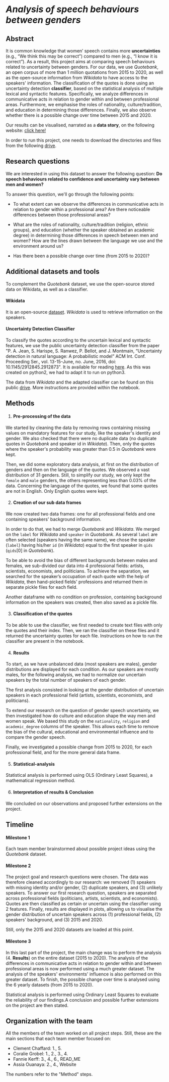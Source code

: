 # *Analysis of speech behaviours between genders*


## Abstract 

It is common knowledge that women’ speech contains more **uncertainties** (e.g., “We think this may be correct”) compared to men (e.g., “I know it is correct”). As a result, this project aims at comparing speech behaviours related to uncertainty between genders. For our data, we use _Quotebank_, an open corpus of more than 1 million quotations from 2015 to 2020, as well as the open-source information from _Wikidata_ to have access to the speakers' information. The classification of the quotes is done using an uncertainty detection **classifier**, based on the statistical analysis of multiple lexical and syntactic features. Specifically, we analyze differences in communicative acts in relation to gender within and between professional areas. Furthermore, we emphasise the roles of nationality, culture/tradition, and education in determining those differences. Finally, we also observe whether there is a possible change over time between 2015 and 2020.

Our results can be visualised, narrated as a **data story**, on the following website: [click here!](https://assiaoua.github.io/blog/)

In order to run this project, one needs to download the directories and files from the following [drive](https://drive.google.com/drive/folders/1UgvnLUFhs14NDcZYH6NuZx2f_YC5i06N?usp=sharing).


## Research questions 

We are interested in using this dataset to answer the following question: **Do speech behaviours related to confidence and uncertainty vary between men and women?**

To answer this question, we'll go through the following points:

- To what extent can we observe the differences in communicative acts in relation to gender within a professional area? Are there noticeable differences between those professional areas?

- What are the roles of nationality, culture/tradition (religion, ethnic groups), and education (whether the speaker obtained an academic degree) in determining those differences in speech between men and women? How are the lines drawn between the language we use and the environment around us?

- Has there been a possible change over time (from 2015 to 2020)?


## Additional datasets and tools
To complement the _Quotebank_ dataset, we use the open-source stored data on Wikidata, as well as a classifier.

#### Wikidata
It is an open-source [dataset](https://www.wikidata.org/wiki/Wikidata:Main_Page). _Wikidata_ is used to retrieve information on the speakers.

#### Uncertainty Detection Classifier
To classify the quotes according to the uncertain lexical and syntactic features, we use the public uncertainty detection classifier from the paper "P. A. Jean, S. Harispe, S. Ranwez, P. Bellot, and J. Montmain, “Uncertainty detection in natural language: A probabilistic model” ACM Int. Conf. Proceeding Ser., vol. 13-15-June, no. June, 2016, doi: 10.1145/2912845.2912873". It is available for reading [here](https://github.c-om/pajean/uncertaintyDetection). As this was created on python2, we had to adapt it to run on python3.

The data from _Wikidata_ and the adapted classifier can be found on this public [drive](https://drive.google.com/drive/folders/1UgvnLUFhs14NDcZYH6NuZx2f_YC5i06N). More instructions are provided within the notebook.


## Methods

1. #### Pre-processing of the data

We started by cleaning the data by removing rows containing missing values on mandatory features for our study, like the speaker's identity and gender. We also checked that there were no duplicate data (no duplicate quotes in _Quotebank_ and speaker id in _Wikidata_). Then, only the quotes where the speaker's probability was greater than 0.5 in _Quotebank_ were kept.
  
Then, we did some exploratory data analysis, at first on the distribution of genders and then on the language of the quotes. We observed a vast distribution of 31 genders. Still, to simplify our study, we only kept the `female` and `male` genders, the others representing less than 0.03% of the data. Concerning the language of the quotes, we found that some quotes are not in English. Only English quotes were kept.

2. #### Creation of our sub data frames

We now created two data frames: one for all professional fields and one containing speakers' background information.

In order to do that, we had to merge _Quotebank_ and _Wikidata_. We merged on the `label` for _Wikidata_ and `speaker` in _Quotebank_. As several `label` are often selected (speakers having the same name), we chose the speaker (`label`) having his/her `id` (in _Wikidata_) equal to the first speaker in `qids` (`qids`[0] in _Quotebank_).

To be able to avoid the bias of different backgrounds between males and females, we sub-divided our data into 4 professional fields: artists, scientists, economists, and politicians. To achieve the separation, we searched for the speaker’s occupation of each quote with the help of _Wikidata_, then hand-picked fields' professions and returned them in separate pickle files for each field.

Another dataframe with no condition on profession, containing background information on the speakers was created, then also saved as a pickle file.

3. #### Classification of the quotes

To be able to use the classifier, we first needed to create text files with only the quotes and their index. Then, we ran the classifier on these files and it returned the uncertainty quotes for each file. Instructions on how to run the classifier are present in the notebook.

4. #### Results

To start, as we have unbalanced data (most speakers are males), gender distributions are displayed for each condition. As our speakers are mostly males, for the following analysis, we had to normalize our uncertain speakers by the total number of speakers of each gender.

The first analysis consisted in looking at the gender distribution of uncertain speakers in each professional field (artists, scientists, economists, and politicians). 
 
To extend our research on the question of gender speech uncertainty, we then investigated how do culture and education shape the way men and women speak. We based this study on the `nationality`, `religion` and `academic_degree` columns of the speaker. This allows each time to remove the bias of the cultural, educational and environmental influence and to compare the gender speech.

Finally, we investigated a possible change from 2015 to 2020, for each professional field, and for the more general data frame.

5. #### Statistical-analysis

Statistical analysis is performed using OLS (Ordinary Least Squares), a mathematical regression method.

6. #### Interpretation of results & Conclusion

We concluded on our observations and proposed further extensions on the project.

## Timeline 

#### Milestone 1

Each team member brainstormed about possible project ideas using the _Quotebank_ dataset.

#### Milestone 2

The project goal and research questions were chosen. The data was therefore cleaned accordingly to our research: we removed (1) speakers with missing identity and/or gender, (2) duplicate speakers, and (3) unlikely speakers. To answer our first research question, speakers are separated across professional fields (politicians, artists, scientists, and economists). Quotes are then classified as certain or uncertain using the classifier using 2 features. Finally, results are displayed in plots, allowing us to visualise the gender distribution of uncertain speakers across (1) professional fields, (2) speakers' background, and (3) 2015 and 2020.

Still, only the 2015 and 2020 datasets are loaded at this point.

#### Milestone 3

In this last part of the project, the main change was to perform the analysis (4. **Results**) on the entire dataset (2015 to 2020). The analysis of the differences in communicative acts in relation to gender within and between professional areas is now performed using a much greater dataset. The analysis of the speakers' environments' influence is also performed on this greater dataset. To finish, the possible change over time is analysed using the 6 yearly datasets (from 2015 to 2020).

Statistical analysis is performed using Ordinary Least Squares to evaluate the reliability of our findings.A conclusion and possible further extensions on the project are then stated.


## Organization with the team

All the members of the team worked on all project steps. Still, these are the main sections that each team member focused on:

- Clement Chaffard: 1., 5.
- Coralie Grobel: 1., 2., 3., 4.
- Fannie Kerff: 3., 4., 6., READ_ME
- Assia Ouanaya: 2., 4., Website

The numbers refer to the "Method" steps.
